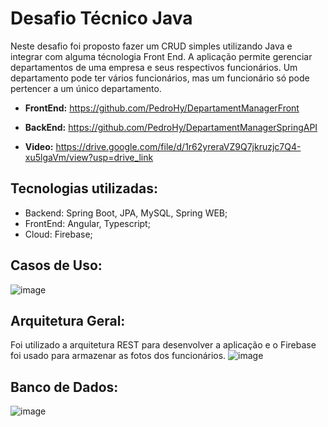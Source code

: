 # Desafio Técnico Java

Neste desafio foi proposto fazer um CRUD simples utilizando Java e integrar com alguma técnologia Front End. A aplicação permite gerenciar departamentos de uma empresa e seus respectivos funcionários. Um departamento pode ter vários funcionários, mas um funcionário só pode pertencer a um único departamento.

- **FrontEnd:** https://github.com/PedroHy/DepartamentManagerFront
- **BackEnd:**  https://github.com/PedroHy/DepartamentManagerSpringAPI

- **Video:** https://drive.google.com/file/d/1r62yreraVZ9Q7jkruzjc7Q4-xu5lgaVm/view?usp=drive_link

## Tecnologias utilizadas:
- Backend: Spring Boot, JPA, MySQL, Spring WEB;
- FrontEnd: Angular, Typescript;
- Cloud: Firebase;

## Casos de Uso:
![image](https://github.com/PedroHy/DesafioJavaSpring/assets/62411379/710c462b-80b7-41dc-b51a-8221dac14054)

## Arquitetura Geral:
Foi utilizado a arquitetura REST para desenvolver a aplicação e o Firebase foi usado para armazenar as fotos dos funcionários.
![image](https://github.com/PedroHy/DesafioJavaSpring/assets/62411379/c0b09f30-1e0b-477b-9052-4581eba9a551)


## Banco de Dados:
![image](https://github.com/PedroHy/DesafioJavaSpring/assets/62411379/dd744d31-8292-4108-b995-97dce9520d51)
